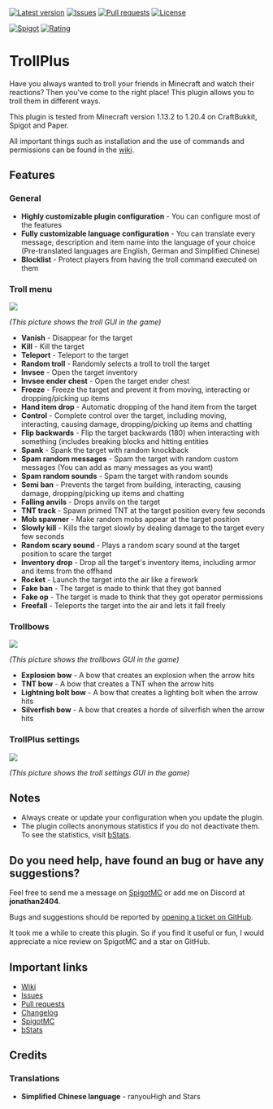 [![Latest version](https://img.shields.io/spiget/version/81193?label=Latest%20version&color=blueviolet)](https://github.com/Gaming12846/TrollPlus/releases)
[![Issues](https://img.shields.io/github/issues/Gaming12846/TrollPlus?label=Issues)](https://github.com/Gaming12846/TrollPlus/issues)
[![Pull requests](https://img.shields.io/github/issues-pr/Gaming12846/TrollPlus?label=Pull%20requests)](https://github.com/Gaming12846/TrollPlus/pulls)
[![License](https://img.shields.io/github/license/Gaming12846/TrollPlus?label=License&color=red)](https://github.com/Gaming12846/TrollPlus/blob/master/LICENSE)

[![Spigot](https://img.shields.io/badge/Spigot-orange)](https://www.spigotmc.org/resources/81193)
[![Rating](https://img.shields.io/spiget/rating/81193?label=Rating&color=orange)](https://www.spigotmc.org/resources/81193/reviews)

# TrollPlus

Have you always wanted to troll your friends in Minecraft and watch their reactions?
Then you've come to the right place! This plugin allows you to troll them in different ways.

This plugin is tested from Minecraft version 1.13.2 to 1.20.4 on CraftBukkit, Spigot and Paper.

All important things such as installation and the use of commands and permissions can be found in
the [wiki](https://github.com/Gaming12846/TrollPlus/wiki).

## Features

### General

- **Highly customizable plugin configuration** - You can configure most of the features
- **Fully customizable language configuration** - You can translate every message, description and item name into the
  language of your choice (Pre-translated languages are English, German and Simplified Chinese)
- **Blocklist** - Protect players from having the troll command executed on them

### Troll menu

![](https://up.picr.de/45943955mv.png)

_(This picture shows the troll GUI in the game)_

- **Vanish** - Disappear for the target
- **Kill** - Kill the target
- **Teleport** - Teleport to the target
- **Random troll** - Randomly selects a troll to troll the target
- **Invsee** - Open the target inventory
- **Invsee ender chest** - Open the target ender chest
- **Freeze** - Freeze the target and prevent it from moving, interacting or dropping/picking up items
- **Hand item drop** - Automatic dropping of the hand item from the target
- **Control** - Complete control over the target, including moving, interacting, causing damage, dropping/picking up
  items and chatting
- **Flip backwards** - Flip the target backwards (180) when interacting with something (includes breaking blocks and
  hitting entities
- **Spank** - Spank the target with random knockback
- **Spam random messages** - Spam the target with random custom messages (You can add as many messages as you want)
- **Spam random sounds** - Spam the target with random sounds
- **Semi ban** - Prevents the target from building, interacting, causing damage, dropping/picking up items and chatting
- **Falling anvils** - Drops anvils on the target
- **TNT track** - Spawn primed TNT at the target position every few seconds
- **Mob spawner** - Make random mobs appear at the target position
- **Slowly kill** - Kills the target slowly by dealing damage to the target every few seconds
- **Random scary sound** - Plays a random scary sound at the target position to scare the target
- **Inventory drop** - Drop all the target's inventory items, including armor and items from the offhand
- **Rocket** - Launch the target into the air like a firework
- **Fake ban** - The target is made to think that they got banned
- **Fake op** - The target is made to think that they got operator permissions
- **Freefall** - Teleports the target into the air and lets it fall freely

### Trollbows

![](https://up.picr.de/45943956ef.png)

_(This picture shows the trollbows GUI in the game)_

- **Explosion bow** - A bow that creates an explosion when the arrow hits
- **TNT bow** - A bow that creates a TNT when the arrow hits
- **Lightning bolt bow** - A bow that creates a lighting bolt when the arrow hits
- **Silverfish bow** - A bow that creates a horde of silverfish when the arrow hits

### TrollPlus settings

![](https://up.picr.de/45943957jn.png)

_(This picture shows the troll settings GUI in the game)_

## Notes

- Always create or update your configuration when you update the plugin.
- The plugin collects anonymous statistics if you do not deactivate them. To see the statistics,
  visit [bStats](https://bstats.org/plugin/bukkit/TrollPlus).

## Do you need help, have found an bug or have any suggestions?

Feel free to send me a message on [SpigotMC](https://www.spigotmc.org/members/gaming12846.305963) or add me on Discord
at **jonathan2404**.

Bugs and suggestions should be reported
by [opening a ticket on GitHub](https://github.com/Gaming12846/TrollPlus/issues).

It took me a while to create this plugin. So if you find it useful or fun, I would appreciate a nice review on SpigotMC
and a star on GitHub.

## Important links

- [Wiki](https://github.com/Gaming12846/TrollPlus/wiki)
- [Issues](https://github.com/Gaming12846/TrollPlus/issues)
- [Pull requests](https://github.com/Gaming12846/TrollPlus/pulls)
- [Changelog](https://github.com/Gaming12846/TrollPlus/blob/master/CHANGELOG.md)
- [SpigotMC](https://www.spigotmc.org/resources/81193)
- [bStats](https://bstats.org/plugin/bukkit/TrollPlus)

## Credits

### Translations

- **Simplified Chinese language** - ranyouHigh and Stars
